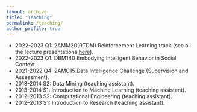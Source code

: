 ```yaml
---
layout: archive
title: "Teaching"
permalink: /teaching/
author_profile: true
---
```


* 2022-2023 Q1: 2AMM20(RTDM) Reinforcement Learning track (see all the lecture presentations [here](/files/2AMM20-Lectures)).
* 2022-2023 Q1: DBM140 Embodying Intelligent Behavior in Social Context.
* 2021-2022 Q4: 2AMC15 Data Intelligence Challenge (Supervision and Assessment).
* 2013-2014 S2: Data Mining (teaching assistant).
* 2013-2014 S1: Introduction to Machine Learning (teaching assistant).
* 2012–2013 S2: Computational Engineering (teaching assistant).
* 2012–2013 S1: Introduction to Research (teaching assistant).
